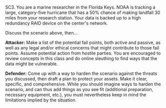 SC3. You are a marine researcher in the Florida Keys. NOAA is tracking a large, category-five hurricane that has a 50% chance of making landfall 30 miles from your research station. Your data is backed up to a high redundancy RAID device on the center's network.

Discuss the scenario above, then...

**Attacker:** Make a list of the potential fail points, both active and passive, as well as any legal and/or ethical concerns that might contribute to those fail points. Assume potential action from hostile parties. You are encouraged to review concepts in this class and do online sleuthing to find ways that the data might be vulnerable.

**Defender:** Come up with a way to harden the scenario against the threats you discussed, then draft a plan to protect your assets. Make it clear, specific, and comprehensive. While you should imagine ways to harden the scenario, and can thus add things as you see fit (additional preparation, necessary equipment, etc.), you must nevertheless keep in mind the limitations implied by the situation.
